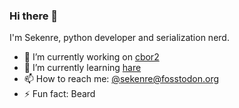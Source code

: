 ### Hi there 👋

I'm Sekenre, python developer and serialization nerd.

- 🔭 I’m currently working on [cbor2](https://github.com/agronholm/cbor2)
- 🌱 I’m currently learning [hare](https://harelang.org)
- 📫 How to reach me: [@sekenre@fosstodon.org](https://fosstodon.org/@sekenre)
- ⚡ Fun fact: Beard
